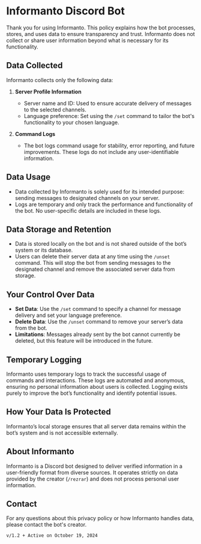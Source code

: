 # **Informanto Discord Bot**  
 
Thank you for using Informanto. This policy explains how the bot processes, stores, and uses data to ensure transparency and trust. Informanto does not collect or share user information beyond what is necessary for its functionality.  

## **Data Collected**  
Informanto collects only the following data:  
1. **Server Profile Information**  
   - Server name and ID: Used to ensure accurate delivery of messages to the selected channels.  
   - Language preference: Set using the `/set` command to tailor the bot's functionality to your chosen language.  

2. **Command Logs**  
   - The bot logs command usage for stability, error reporting, and future improvements. These logs do not include any user-identifiable information.  

## **Data Usage**  
- Data collected by Informanto is solely used for its intended purpose: sending messages to designated channels on your server.  
- Logs are temporary and only track the performance and functionality of the bot. No user-specific details are included in these logs.  

## **Data Storage and Retention**  
- Data is stored locally on the bot and is not shared outside of the bot’s system or its database.  
- Users can delete their server data at any time using the `/unset` command. This will stop the bot from sending messages to the designated channel and remove the associated server data from storage.  

## **Your Control Over Data**  
- **Set Data**: Use the `/set` command to specify a channel for message delivery and set your language preference.  
- **Delete Data**: Use the `/unset` command to remove your server’s data from the bot.  
- **Limitations**: Messages already sent by the bot cannot currently be deleted, but this feature will be introduced in the future.  

## **Temporary Logging**  
Informanto uses temporary logs to track the successful usage of commands and interactions. These logs are automated and anonymous, ensuring no personal information about users is collected. Logging exists purely to improve the bot’s functionality and identify potential issues.  

## **How Your Data Is Protected**  
Informanto’s local storage ensures that all server data remains within the bot’s system and is not accessible externally.  

## **About Informanto**  
Informanto is a Discord bot designed to deliver verified information in a user-friendly format from diverse sources. It operates strictly on data provided by the creator (`/rezrar`) and does not process personal user information.  

## **Contact**  
For any questions about this privacy policy or how Informanto handles data, please contact the bot's creator.  

`v/1.2 + Active on October 19, 2024`
